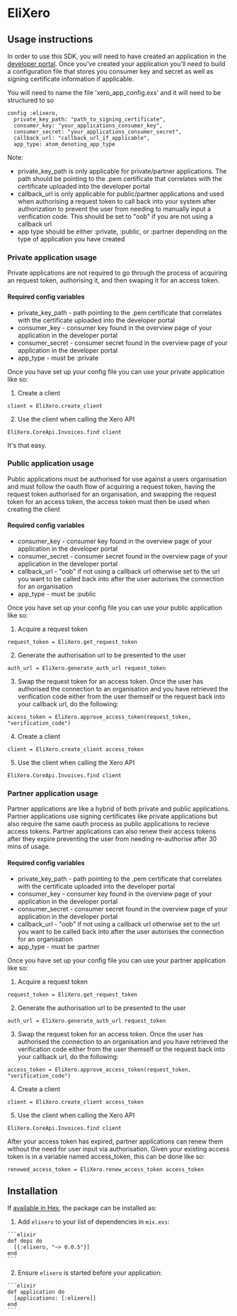 # EliXero

## Usage instructions

In order to use this SDK, you will need to have created an application in the [developer portal](https://app.xero.com).
Once you've created your application you'll need to build a configuration file that stores you consumer key and secret as well as signing certificate information if applicable.

You will need to name the file 'xero_app_config.exs' and it will need to be structured to so

```
config :elixero,
  private_key_path: "path_to_signing_certificate",
  consumer_key: "your_applications_consumer_key",
  consumer_secret: "your_applications_consumer_secret",
  callback_url: "callback_url_if_applicable",
  app_type: atom_denoting_app_type
```

Note:
* private_key_path is only applicable for private/partner applications. The path should be pointing to the .pem certificate that correlates with the certificate uploaded into the developer portal
* callback_url is only applicable for public/partner applications and used when authorising a request token to call back into your system after authorization to prevent the user from needing to manually input a verification code. This should be set to "oob" if you are not using a callback url 
* app type should be either :private, :public, or :partner depending on the type of application you have created

### Private application usage

Private applications are not required to go through the process of acquiring an request token, authorising it, and then swaping it for an access token.

#### Required config variables

* private_key_path - path pointing to the .pem certificate that correlates with the certificate uploaded into the developer portal
* consumer_key - consumer key found in the overview page of your application in the developer portal
* consumer_secret - consumer secret found in the overview page of your application in the developer portal
* app_type - must be :private

Once you have set up your config file you can use your private application like so:

1. Create a client
  ```
  client = EliXero.create_client
  ```

2. Use the client when calling the Xero API
  ```
  EliXero.CoreApi.Invoices.find client
  ```

It's that easy.

### Public application usage

Public applications must be authorised for use against a users organisation and must follow the oauth flow of acquiring a request token, having the request token authorised for an organisation, and swapping the request token for an access token, the access token must then be used when creating the client

#### Required config variables

* consumer_key - consumer key found in the overview page of your application in the developer portal
* consumer_secret - consumer secret found in the overview page of your application in the developer portal
* callback_url - "oob" if not using a callback url otherwise set to the url you want to be called back into after the user autorises the connection for an organisation
* app_type - must be :public

Once you have set up your config file you can use your public application like so:

1. Acquire a request token
  ```
  request_token = EliXero.get_request_token
  ```

2. Generate the authorisation url to be presented to the user
  ```
  auth_url = EliXero.generate_auth_url request_token
  ```

3. Swap the request token for an access token.
  Once the user has authorised the connection to an organisation and you have retrieved the verification code either from the user themself or the request back into your callback url, do the following:
  ```
  access_token = EliXero.approve_access_token(request_token, "verification_code")
  ```

4. Create a client
  ```
  client = EliXero.create_client access_token
  ```

5. Use the client when calling the Xero API
  ```
  EliXero.CoreApi.Invoices.find client
  ```

### Partner application usage

Partner applications are like a hybrid of both private and public applications. Partner applications use signing certificates like private applications but also require the same oauth process as public applications to recieve access tokens. Partner applications can also renew their access tokens after they expire preventing the user from needing re-authorise after 30 mins of usage.

#### Required config variables

* private_key_path - path pointing to the .pem certificate that correlates with the certificate uploaded into the developer portal
* consumer_key - consumer key found in the overview page of your application in the developer portal
* consumer_secret - consumer secret found in the overview page of your application in the developer portal
* callback_url - "oob" if not using a callback url otherwise set to the url you want to be called back into after the user autorises the connection for an organisation
* app_type - must be :partner

Once you have set up your config file you can use your partner application like so:

1. Acquire a request token
  ```
  request_token = EliXero.get_request_token
  ```

2. Generate the authorisation url to be presented to the user
  ```
  auth_url = EliXero.generate_auth_url request_token
  ```

3. Swap the request token for an access token.
  Once the user has authorised the connection to an organisation and you have retrieved the verification code either from the user themself or the request back into your callback url, do the following:
  ```
  access_token = EliXero.approve_access_token(request_token, "verification_code")
  ```

4. Create a client
  ```
  client = EliXero.create_client access_token
  ```

5. Use the client when calling the Xero API
  ```
  EliXero.CoreApi.Invoices.find client
  ```

After your access token has expired, partner applications can renew them without the need for user input via authorisation.
Given your existing access token is in a variable named access_token, this can be done like so:
```
renewed_access_token = EliXero.renew_access_token access_token
```

## Installation

If [available in Hex](https://hex.pm/docs/publish), the package can be installed as:

  1. Add `elixero` to your list of dependencies in `mix.exs`:

    ```elixir
    def deps do
      [{:elixero, "~> 0.0.5"}]
    end
    ```

  2. Ensure `elixero` is started before your application:

    ```elixir
    def application do
      [applications: [:elixero]]
    end
    ```

